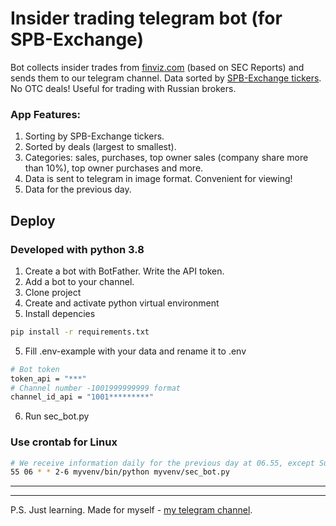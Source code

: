 # Insider trading telegram bot (for SPB-Exchange)

Bot collects insider trades from [finviz.com](https://finviz.com/insidertrading.ashx) (based on SEC Reports) and sends them to our telegram channel.
Data sorted by [SPB-Exchange tickers](https://spbexchange.ru/ru/listing/securities/list/). No OTC deals!
Useful for trading with Russian brokers.

### App Features:
1. Sorting by SPB-Exchange tickers.
2. Sorted by deals (largest to smallest).
3. Categories: sales, purchases, top owner sales (company share more than 10%), top owner purchases and more.
4. Data is sent to telegram in image format. Convenient for viewing!
5. Data for the previous day.

## Deploy

### Developed with python 3.8

1. Create a bot with BotFather. Write the API token.
2. Add a bot to your channel.
3. Clone project
4. Create and activate python virtual environment
5. Install depencies 
```bash
pip install -r requirements.txt
```
5. Fill .env-example with your data and rename it to .env
```bash
# Bot token
token_api = "***"
# Channel number -1001999999999 format
channel_id_api = "1001*********"
```
6. Run sec_bot.py

### Use crontab for Linux
```bash
# We receive information daily for the previous day at 06.55, except Sunday and Monday
55 06 * * 2-6 myvenv/bin/python myvenv/sec_bot.py
```

---
---

P.S. Just learning. Made for myself - [my telegram channel](https://t.me/neurotrading24).